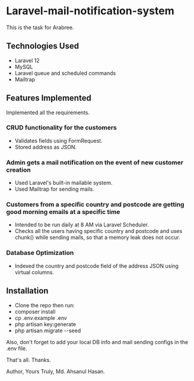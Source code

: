 # Laravel-mail-notification-system
This is the task for Arabree.

## Technologies Used
- Laravel 12
- MySQL
- Laravel queue and scheduled commands
- Mailtrap

## Features Implemented
Implemented all the requirements. 

### CRUD functionality for the customers
- Validates fields using FormRequest.
- Stored address as JSON.
  
### Admin gets a mail notification on the event of new customer creation
- Used Laravel's built-in mailable system.
- Used Mailtrap for sending mails.

### Customers from a specific country and postcode are getting good morning emails at a specific time
- Intended to be run daily at 8 AM via Laravel Scheduler.
- Checks all the users having specific country and postcode and uses chunk() while sending mails, so that a memory leak does not occur.

### Database Optimization
- Indexed the country and postcode field of the address JSON using virtual columns.

## Installation
- Clone the repo then run: 
- composer install
- cp .env.example .env
- php artisan key:generate
- php artisan migrate --seed

Also, don't forget to add your local DB info and mail sending configs in the .env file.

That's all. Thanks.

Author,
Yours Truly,
Md. Ahsanul Hasan.
